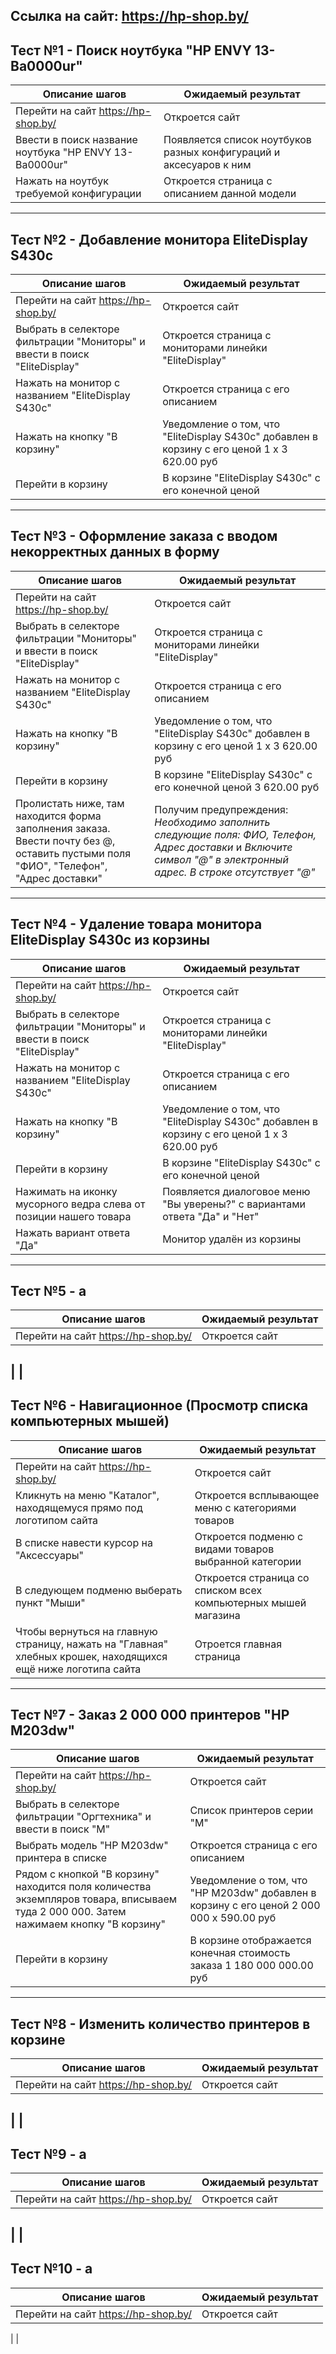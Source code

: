 **Ссылка на сайт:  <https://hp-shop.by/>**
---
**Тест №1 - Поиск ноутбука "HP ENVY 13-Ba0000ur"** 
---
Описание шагов  | Ожидаемый результат
----------------|----------------------
Перейти на сайт <https://hp-shop.by/> | Откроется сайт
Ввести в поиск название ноутбука "HP ENVY 13-Ba0000ur" | Появляется список ноутбуков разных конфигураций и аксесуаров к ним
Нажать на ноутбук требуемой конфигурации | Откроется страница с описанием данной модели
---
**Тест №2 - Добавление монитора EliteDisplay S430c**
---
Описание шагов  | Ожидаемый результат
----------------|----------------------
Перейти на сайт <https://hp-shop.by/> | Откроется сайт
Выбрать в селекторе фильтрации "Мониторы" и ввести в поиск "EliteDisplay" | Откроется страница c мониторами линейки "EliteDisplay"
Нажать на монитор с названием "EliteDisplay S430c" | Откроется страница с его описанием
Нажать на кнопку "В корзину" |	Уведомление о том, что "EliteDisplay S430c" добавлен в корзину с его ценой 1 x 3 620.00 руб
Перейти в корзину |	В корзине "EliteDisplay S430c" с его конечной ценой
---
**Тест №3 - Оформление заказа с вводом некорректных данных в форму**
---
Описание шагов  | Ожидаемый результат
----------------|----------------------
Перейти на сайт <https://hp-shop.by/> | Откроется сайт
Выбрать в селекторе фильтрации "Мониторы" и ввести в поиск "EliteDisplay" | Откроется страница c мониторами линейки "EliteDisplay"
Нажать на монитор с названием "EliteDisplay S430c" | Откроется страница с его описанием
Нажать на кнопку "В корзину" |	Уведомление о том, что "EliteDisplay S430c" добавлен в корзину с его ценой 1 x 3 620.00 руб
Перейти в корзину |	В корзине "EliteDisplay S430c" с его конечной ценой 3 620.00 руб
Пролистать ниже, там находится форма заполнения заказа. Ввести почту без @, оставить пустыми поля "ФИО", "Телефон", "Адрес доставки" | Получим предупреждения: *Необходимо заполнить следующие поля: ФИО, Телефон, Адрес доставки* и *Включите символ "@" в электронный адрес. В строке отсутствует "@"*
---
**Тест №4 - Удаление товара монитора EliteDisplay S430c из корзины**
---
Описание шагов  | Ожидаемый результат
----------------|----------------------
Перейти на сайт <https://hp-shop.by/> | Откроется сайт
Выбрать в селекторе фильтрации "Мониторы" и ввести в поиск "EliteDisplay" | Откроется страница c мониторами линейки "EliteDisplay"
Нажать на монитор с названием "EliteDisplay S430c" | Откроется страница с его описанием
Нажать на кнопку "В корзину" |	Уведомление о том, что "EliteDisplay S430c" добавлен в корзину с его ценой 1 x 3 620.00 руб
Перейти в корзину |	В корзине "EliteDisplay S430c" с его конечной ценой
Нажимать на иконку мусорного ведра слева от позиции нашего товара | Появляется диалоговое меню "Вы уверены?" с вариантами ответа "Да" и "Нет"
Нажать вариант ответа "Да" | Монитор удалён из корзины
---
**Тест №5 - а**
---
Описание шагов  | Ожидаемый результат
----------------|----------------------
Перейти на сайт <https://hp-shop.by/> | Откроется сайт
 | 
 | 
---
**Тест №6 - Навигационное (Просмотр списка компьютерных мышей)**
---
Описание шагов  | Ожидаемый результат
----------------|----------------------
Перейти на сайт <https://hp-shop.by/> | Откроется сайт
Кликнуть на меню "Каталог", находящемуся прямо под логотипом сайта | Откроется всплывающее меню с категориями товаров
В списке навести курсор на "Аксессуары" | Откроется подменю с видами товаров выбранной категории
В следующем подменю выберать пункт "Мыши" | Откроется страница со списком всех компьютерных мышей магазина
Чтобы вернуться на главную страницу, нажать на "Главная" хлебных крошек, находящихся ещё ниже логотипа сайта | Отроется главная страница
---
**Тест №7 - Заказ 2 000 000 принтеров "HP M203dw"**
---
Описание шагов  | Ожидаемый результат
----------------|----------------------
Перейти на сайт <https://hp-shop.by/> | Откроется сайт
Выбрать в селекторе фильтрации "Оргтехника" и ввести в поиск "M" | Список принтеров серии "М"
Выбрать модель "HP M203dw" принтера в списке | Откроется страница с его описанием
Рядом с кнопкой "В корзину" находится поля количества экземпляров товара, вписываем туда 2 000 000. Затем нажимаем кнопку "В корзину" | Уведомление о том, что "HP M203dw" добавлен в корзину с его ценой 2 000 000 x 590.00 руб
Перейти в корзину |	В корзине отображается конечная стоимость заказа 1 180 000 000.00 руб
---
**Тест №8 - Изменить количество принтеров в корзине**
---
Описание шагов  | Ожидаемый результат
----------------|----------------------
Перейти на сайт <https://hp-shop.by/> | Откроется сайт
 | 
 | 
---
**Тест №9 - а**
---
Описание шагов  | Ожидаемый результат
----------------|----------------------
Перейти на сайт <https://hp-shop.by/> | Откроется сайт
 | 
 | 
---
**Тест №10 - а**
---
Описание шагов  | Ожидаемый результат
----------------|----------------------
Перейти на сайт <https://hp-shop.by/> | Откроется сайт
 | 
 | 
